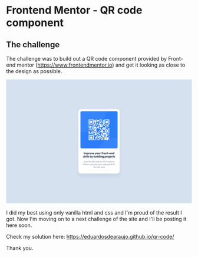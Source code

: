 # Frontend Mentor - QR code component

## The challenge

The challenge was to build out a QR code component provided by Front-end mentor (https://www.frontendmentor.io) and get it looking as close to the design as possible.

![The Design](/design/desktop-design.jpg)  

I did my best using only vanilla html and css and I'm proud of the result I got. Now I'm moving on to a next challenge of the site and I'll be posting it here soon.

Check my solution here:
https://eduardosdearaujo.github.io/qr-code/

Thank you. 
